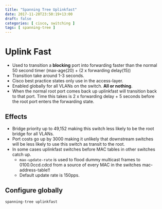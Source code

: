 ```yaml
---
title: "Spanning Tree Uplinkfast"
date: 2017-11-28T23:50:19+13:00
draft: false
categories: [ cisco, switching ]
tags: [ spanning-tree ]
---
```


# Uplink Fast
* Used to transition a **blocking** port into forwarding faster than the normal 50 second timer (max-age(20) + (2 x forwarding delay(15))
* Transition take around 1-3 seconds.
* Cisco best practice states only use in the access-layer.
* Enabled globally for all VLANs on the switch.  **All or nothing**.
* When the normal root port comes back up uplinkfast will transition back to that port.  Time this takes is 2 x forwarding delay + 5 seconds before the root port enters the forwarding state.

## Effects
* Bridge priority up to 49,152 making this switch less likely to be the root bridge for all VLANs.
* Port costs go up by 3000 making it unlikely that downstream switches will be less likely to use this switch as transit to the root.
* In some cases uplinkfast switches before MAC tables in other switches catch up.
  * `max-update-rate` is used to flood dummy multicast frames to 0100.0ccd.cdcd from a source of every MAC in the switches mac-address-table!!
  * Default update rate is 150pps.

## Configure globally
`spanning-tree uplinkfast`
